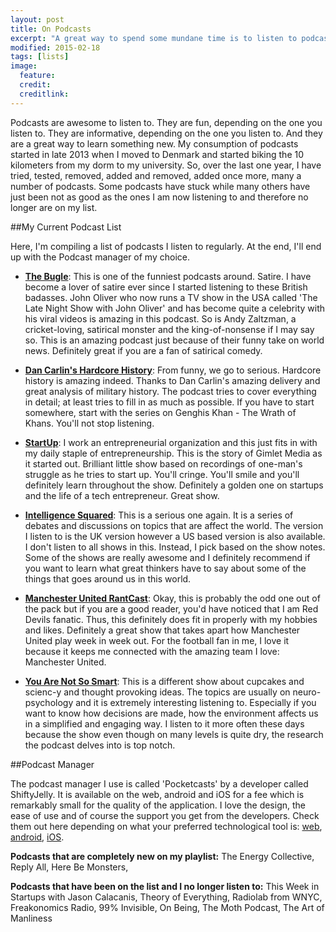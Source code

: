 ```yaml
---
layout: post
title: On Podcasts
excerpt: "A great way to spend some mundane time is to listen to podcasts. This is my listening list"
modified: 2015-02-18
tags: [lists]
image:
  feature: 
  credit: 
  creditlink: 
---
```



Podcasts are awesome to listen to. They are fun, depending on the one you listen to. They are informative, depending on the one you listen to. And they are a great way to learn something new. My consumption of podcasts started in late 2013 when I moved to Denmark and started biking the 10 kilometers from my dorm to my university. So, over the last one year, I have tried, tested, removed, added and removed, added once more, many a number of podcasts. Some podcasts have stuck while many others have just been not as good as the ones I am now listening to and therefore no longer are on my list. 

##My Current Podcast List

Here, I'm compiling a list of podcasts I listen to regularly. At the end, I'll end up with the Podcast manager of my choice. 

* [**The Bugle**](http://thebuglepodcast.com): This is one of the funniest podcasts around. Satire. I have become a lover of satire ever since I started listening to these British badasses. John Oliver who now runs a TV show in the USA called 'The Late Night Show with John Oliver' and has become quite a celebrity with his viral videos is amazing in this podcast. So is Andy Zaltzman, a cricket-loving, satirical monster and the king-of-nonsense if I may say so. This is an amazing podcast just because of their funny take on world news. Definitely great if you are a fan of satirical comedy. 

* [**Dan Carlin's Hardcore History**](http://www.dancarlin.com/hardcore-history-series/): From funny, we go to serious. Hardcore history is amazing indeed. Thanks to Dan Carlin's amazing delivery and great analysis of military history. The podcast tries to cover everything in detail; at least tries to fill in as much as possible. If you have to start somewhere, start with the series on Genghis Khan - The Wrath of Khans. You'll not stop listening. 

* [**StartUp**](http://gimletmedia.com/show/startup/): I work an entrepreneurial organization and this just fits in with my daily staple of entrepreneurship. This is the story of Gimlet Media as it started out. Brilliant little show based on recordings of one-man's struggle as he tries to start up. You'll cringe. You'll smile and you'll definitely learn throughout the show. Definitely a golden one on startups and the life of a tech entrepreneur. Great show.

* [**Intelligence Squared**](http://www.intelligencesquared.com/podcast/): This is a serious one again. It is a series of debates and discussions on topics that are affect the world. The version I listen to is the UK version however a US based version is also available. I don't listen to all shows in this. Instead, I pick based on the show notes. Some of the shows are really awesome and I definitely recommend if you want to learn what great thinkers have to say about some of the things that goes around us in this world. 

* [**Manchester United RantCast**](http://www.unitedrant.co.uk/category/rant-cast/): Okay, this is probably the odd one out of the pack but if you are a good reader, you'd have noticed that I am Red Devils fanatic. Thus, this definitely does fit in properly with my hobbies and likes. Definitely a great show that takes apart how Manchester United play week in week out. For the football fan in me, I love it because it keeps me connected with the amazing team I love: Manchester United. 

* [**You Are Not So Smart**](http://youarenotsosmart.com/): This is a different show about cupcakes and scienc-y and thought provoking ideas.  The topics are usually on neuro-psychology and it is extremely interesting listening to. Especially if you want to know how decisions are made, how the environment affects us in a simplified and engaging way. I listen to it more often these days because the show even though on many levels is quite dry, the research the podcast delves into is top notch. 

##Podcast Manager

The podcast manager I use is called 'Pocketcasts' by a developer called ShiftyJelly. It is available on the web, android and iOS for a fee which is remarkably small for the quality of the application. I love the design, the ease of use and of course the support you get from the developers. Check them out here depending on what your preferred technological tool is: 
[web](https://play.pocketcasts.com/web),
[android](https://play.google.com/store/apps/details?id=au.com.shiftyjelly.pocketcasts),
[iOS](https://itunes.apple.com/au/app/pocket-casts/id414834813?mt=8&uo=4&at=10l4We).

**Podcasts that are completely new on my playlist:** The Energy Collective, Reply All, Here Be Monsters, 

**Podcasts that have been on the list and I no longer listen to:** This Week in Startups with Jason Calacanis, Theory of Everything, Radiolab from WNYC, Freakonomics Radio, 99% Invisible, On Being, The Moth Podcast, The Art of Manliness

